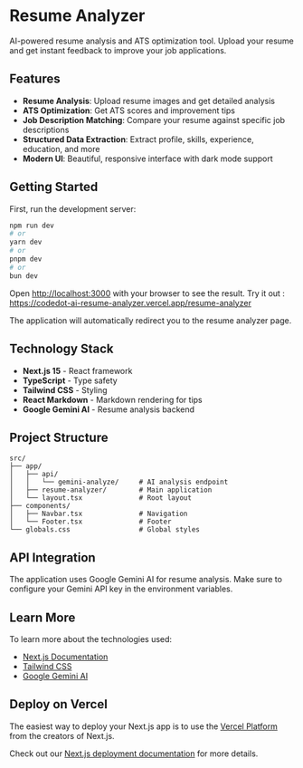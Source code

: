 # Resume Analyzer

AI-powered resume analysis and ATS optimization tool. Upload your resume and get instant feedback to improve your job applications.

## Features

- **Resume Analysis**: Upload resume images and get detailed analysis
- **ATS Optimization**: Get ATS scores and improvement tips
- **Job Description Matching**: Compare your resume against specific job descriptions
- **Structured Data Extraction**: Extract profile, skills, experience, education, and more
- **Modern UI**: Beautiful, responsive interface with dark mode support

## Getting Started

First, run the development server:

```bash
npm run dev
# or
yarn dev
# or
pnpm dev
# or
bun dev
```

Open [http://localhost:3000](http://localhost:3000) with your browser to see the result.
Try it out : https://codedot-ai-resume-analyzer.vercel.app/resume-analyzer

The application will automatically redirect you to the resume analyzer page.

## Technology Stack

- **Next.js 15** - React framework
- **TypeScript** - Type safety
- **Tailwind CSS** - Styling
- **React Markdown** - Markdown rendering for tips
- **Google Gemini AI** - Resume analysis backend

## Project Structure

```
src/
├── app/
│   ├── api/
│   │   └── gemini-analyze/     # AI analysis endpoint
│   ├── resume-analyzer/        # Main application
│   └── layout.tsx              # Root layout
├── components/
│   ├── Navbar.tsx              # Navigation
│   └── Footer.tsx              # Footer
└── globals.css                 # Global styles
```

## API Integration

The application uses Google Gemini AI for resume analysis. Make sure to configure your Gemini API key in the environment variables.

## Learn More

To learn more about the technologies used:

- [Next.js Documentation](https://nextjs.org/docs)
- [Tailwind CSS](https://tailwindcss.com/docs)
- [Google Gemini AI](https://ai.google.dev/)

## Deploy on Vercel

The easiest way to deploy your Next.js app is to use the [Vercel Platform](https://vercel.com/new?utm_medium=default-template&filter=next.js&utm_source=create-next-app&utm_campaign=create-next-app-readme) from the creators of Next.js.

Check out our [Next.js deployment documentation](https://nextjs.org/docs/app/building-your-application/deploying) for more details.
